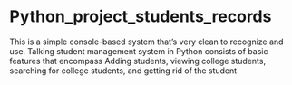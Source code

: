# Python_project_students_records
This is a simple console-based system that’s very clean to recognize and use.
Talking student management system in Python consists of basic features that encompass Adding students, viewing college students, searching for college students, and getting rid of the student
